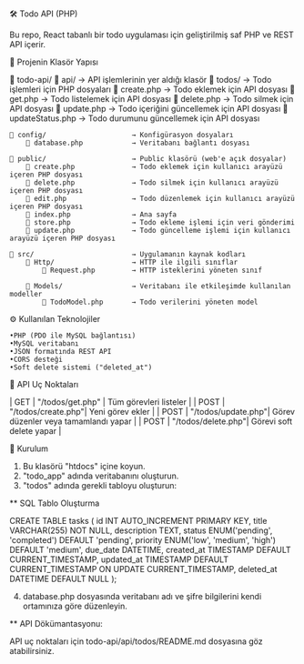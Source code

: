 🛠️ Todo API (PHP)

Bu repo, React tabanlı bir todo uygulaması için geliştirilmiş saf PHP ve REST API içerir.

📂 Projenin Klasör Yapısı

📁 todo-api/
    📁 api/                        → API işlemlerinin yer aldığı klasör
        📁 todos/                  → Todo işlemleri için PHP dosyaları
            📄 create.php          → Todo eklemek için API dosyası
            📄 get.php             → Todo listelemek için API dosyası
            📄 delete.php          → Todo silmek için API dosyası
            📄 update.php          → Todo içeriğini güncellemek için API dosyası
            📄 updateStatus.php    → Todo durumunu güncellemek için API dosyası
			
    📁 config/                     → Konfigürasyon dosyaları
        📄 database.php            → Veritabanı bağlantı dosyası
		
    📁 public/                     → Public klasörü (web'e açık dosyalar)
        📄 create.php              → Todo eklemek için kullanıcı arayüzü içeren PHP dosyası
        📄 delete.php              → Todo silmek için kullanıcı arayüzü içeren PHP dosyası
        📄 edit.php                → Todo düzenlemek için kullanıcı arayüzü içeren PHP dosyası
        📄 index.php               → Ana sayfa
        📄 store.php               → Todo ekleme işlemi için veri gönderimi
        📄 update.php              → Todo güncelleme işlemi için kullanıcı arayüzü içeren PHP dosyası
		
    📁 src/                        → Uygulamanın kaynak kodları
        📁 Http/                   → HTTP ile ilgili sınıflar
            📄 Request.php         → HTTP isteklerini yöneten sınıf
			
        📁 Models/                 → Veritabanı ile etkileşimde kullanılan modeller
            📄 TodoModel.php       → Todo verilerini yöneten model


⚙️ Kullanılan Teknolojiler

	•PHP (PDO ile MySQL bağlantısı)
	•MySQL veritabanı
	•JSON formatında REST API
	•CORS desteği
	•Soft delete sistemi ("deleted_at")


🧪 API Uç Noktaları

| GET    | "/todos/get.php"   | Tüm görevleri listeler |
| POST   | "/todos/create.php"| Yeni görev ekler        |
| POST   | "/todos/update.php"| Görev düzenler veya tamamlandı yapar |
| POST   | "/todos/delete.php"| Görevi soft delete yapar |

🧰 Kurulum

1. Bu klasörü "htdocs" içine koyun.
2. "todo_app" adında veritabanını oluşturun.
3. "todos" adında gerekli tabloyu oluşturun:

** SQL Tablo Oluşturma

CREATE TABLE tasks (
  	id INT AUTO_INCREMENT PRIMARY KEY,
  	title VARCHAR(255) NOT NULL,
  	description TEXT,
  	status ENUM('pending', 'completed') DEFAULT 'pending',
  	priority ENUM('low', 'medium', 'high') DEFAULT 'medium',
  	due_date DATETIME,
  	created_at TIMESTAMP DEFAULT CURRENT_TIMESTAMP,
  	updated_at TIMESTAMP DEFAULT CURRENT_TIMESTAMP ON UPDATE CURRENT_TIMESTAMP,
  	deleted_at DATETIME DEFAULT NULL
);

4. database.php dosyasında veritabanı adı ve şifre bilgilerini kendi ortamınıza göre düzenleyin.

** API Dökümantasyonu:

API uç noktaları için todo-api/api/todos/README.md dosyasına göz atabilirsiniz.